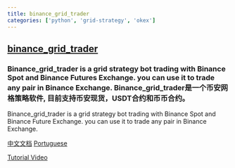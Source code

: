 ```yaml
---
title: binance_grid_trader
categories: ['python', 'grid-strategy', 'okex']
---
```

## [binance_grid_trader](https://github.com/51bitquant/binance_grid_trader)

### Binance_grid_trader is a grid strategy bot trading with Binance Spot and Binance Futures Exchange. you can use it to trade any pair in Binance Exchange. Binance_grid_trader是一个币安网格策略软件, 目前支持币安现货，USDT合约和币币合约。


Binance_grid_trader is a grid strategy bot trading with Binance Spot and
Binance Future Exchange. you can use it to trade any pair in Binance
Exchange.


[中文文档](README-Chinese.md)
[Portuguese](README-Portuguese.md)

[Tutorial Video](https://www.youtube.com/watch?v=Z_BPaRnhNzM)

